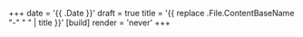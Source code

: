 +++
date = '{{ .Date }}'
draft = true
title = '{{ replace .File.ContentBaseName "-" " " | title }}'
[build]
render = 'never'
+++
